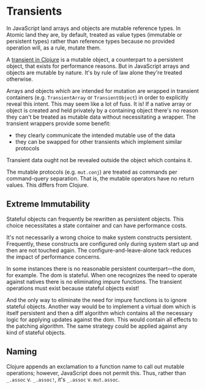 # Transients

In JavaScript land arrays and objects are mutable reference types.  In Atomic land they are, by default, treated as value types (immutable or persistent types) rather than reference types because no provided operation will, as a rule, mutate them.

A [transient in Clojure](https://clojure.org/reference/transients) is a mutable object, a counterpart to a persistent object, that exists for performance reasons.  But in JavaScript arrays and objects are mutable by nature.  It's by rule of law alone they're treated otherwise.

Arrays and objects which are intended for mutation are wrapped in transient containers (e.g. `TransientArray` or `TransientObject`) in order to explicitly reveal this intent.  This may seem like a lot of fuss.  It is!  If a native array or object is created and held privately by a containing object there's no reason they can't be treated as mutable data without necessitating a wrapper.  The transient wrappers provide some benefit:

* they clearly communicate the intended mutable use of the data
* they can be swapped for other transients which implement similar protocols

Transient data ought not be revealed outside the object which contains it.

The mutable protocols (e.g. `mut.conj`) are treated as commands per command-query separation.  That is, the mutable operators have no return values.  This differs from Clojure.

## Extreme Immutability
Stateful objects can frequently be rewritten as persistent objects.  This choice necessitates a state container and can have performance costs.

It's not necessarily a wrong choice to make system constructs persistent.  Frequently, these constructs are configured only during system start up and then are not touched again.  The configure-and-leave-alone tack reduces the impact of performance concerns.

In some instances there is no reasonable persistent counterpart—the dom, for example.  The dom is stateful.  When one recognizes the need to operate against natives there is no eliminating impure functions.  The transient operations must exist because stateful objects exist!

And the only way to eliminate the need for impure functions is to ignore stateful objects.  Another way would be to implement a virtual dom which is itself persistent and then a diff algorithm which contains all the necessary logic for applying updates against the dom.  This would contain all effects to the patching algorithm.  The same strategy could be applied against any kind of stateful objects.

## Naming
Clojure appends an exclamation to a function name to call out mutable operations; however, JavaScript does not permit this.  Thus, rather than `_.assoc` v. `_.assoc!`, it's `_.assoc` v. `mut.assoc`.
